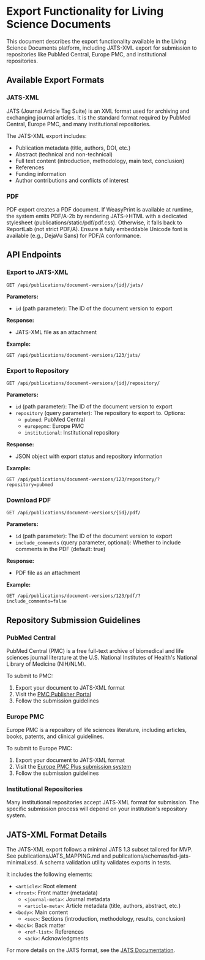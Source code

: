 # Export Functionality for Living Science Documents

This document describes the export functionality available in the Living Science Documents platform, including JATS-XML export for submission to repositories like PubMed Central, Europe PMC, and institutional repositories.

## Available Export Formats

### JATS-XML

JATS (Journal Article Tag Suite) is an XML format used for archiving and exchanging journal articles. It is the standard format required by PubMed Central, Europe PMC, and many institutional repositories.

The JATS-XML export includes:
- Publication metadata (title, authors, DOI, etc.)
- Abstract (technical and non-technical)
- Full text content (introduction, methodology, main text, conclusion)
- References
- Funding information
- Author contributions and conflicts of interest

### PDF

PDF export creates a PDF document. If WeasyPrint is available at runtime, the system emits PDF/A-2b by rendering JATS→HTML with a dedicated stylesheet (publications/static/pdf/pdf.css). Otherwise, it falls back to ReportLab (not strict PDF/A). Ensure a fully embeddable Unicode font is available (e.g., DejaVu Sans) for PDF/A conformance.

## API Endpoints

### Export to JATS-XML

```
GET /api/publications/document-versions/{id}/jats/
```

**Parameters:**
- `id` (path parameter): The ID of the document version to export

**Response:**
- JATS-XML file as an attachment

**Example:**
```
GET /api/publications/document-versions/123/jats/
```

### Export to Repository

```
GET /api/publications/document-versions/{id}/repository/
```

**Parameters:**
- `id` (path parameter): The ID of the document version to export
- `repository` (query parameter): The repository to export to. Options:
  - `pubmed`: PubMed Central
  - `europepmc`: Europe PMC
  - `institutional`: Institutional repository

**Response:**
- JSON object with export status and repository information

**Example:**
```
GET /api/publications/document-versions/123/repository/?repository=pubmed
```

### Download PDF

```
GET /api/publications/document-versions/{id}/pdf/
```

**Parameters:**
- `id` (path parameter): The ID of the document version to export
- `include_comments` (query parameter, optional): Whether to include comments in the PDF (default: true)

**Response:**
- PDF file as an attachment

**Example:**
```
GET /api/publications/document-versions/123/pdf/?include_comments=false
```

## Repository Submission Guidelines

### PubMed Central

PubMed Central (PMC) is a free full-text archive of biomedical and life sciences journal literature at the U.S. National Institutes of Health's National Library of Medicine (NIH/NLM).

To submit to PMC:
1. Export your document to JATS-XML format
2. Visit the [PMC Publisher Portal](https://www.ncbi.nlm.nih.gov/pmc/publish/)
3. Follow the submission guidelines

### Europe PMC

Europe PMC is a repository of life sciences literature, including articles, books, patents, and clinical guidelines.

To submit to Europe PMC:
1. Export your document to JATS-XML format
2. Visit the [Europe PMC Plus submission system](https://plus.europepmc.org/)
3. Follow the submission guidelines

### Institutional Repositories

Many institutional repositories accept JATS-XML format for submission. The specific submission process will depend on your institution's repository system.

## JATS-XML Format Details

The JATS-XML export follows a minimal JATS 1.3 subset tailored for MVP. See publications/JATS_MAPPING.md and publications/schemas/lsd-jats-minimal.xsd. A schema validation utility validates exports in tests.

It includes the following elements:

- `<article>`: Root element
- `<front>`: Front matter (metadata)
  - `<journal-meta>`: Journal metadata
  - `<article-meta>`: Article metadata (title, authors, abstract, etc.)
- `<body>`: Main content
  - `<sec>`: Sections (introduction, methodology, results, conclusion)
- `<back>`: Back matter
  - `<ref-list>`: References
  - `<ack>`: Acknowledgments

For more details on the JATS format, see the [JATS Documentation](https://jats.nlm.nih.gov/archiving/).